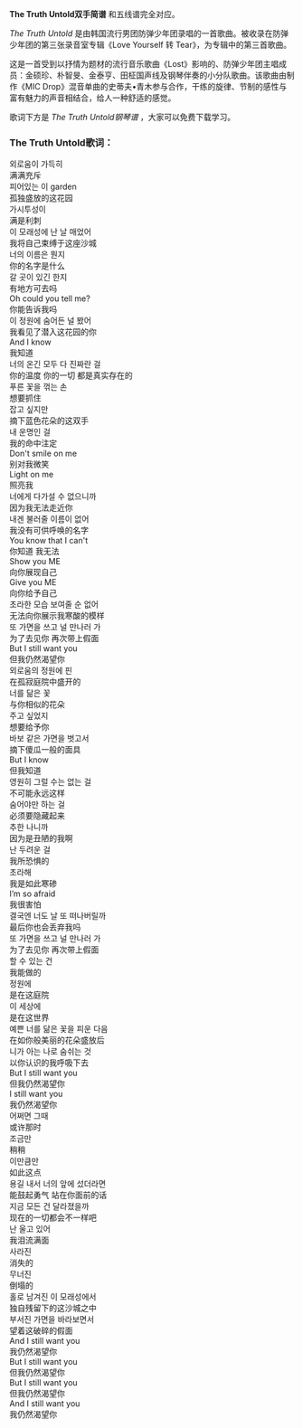 

**The Truth Untold双手简谱** 和五线谱完全对应。

_The Truth Untold_ 是由韩国流行男团防弹少年团录唱的一首歌曲。被收录在防弹少年团的第三张录音室专辑《Love Yourself 转
Tear》，为专辑中的第三首歌曲。

这是一首受到以抒情为题材的流行音乐歌曲《Lost》影响的、防弹少年团主唱成员：金硕珍、朴智旻、金泰亨、田柾国声线及钢琴伴奏的小分队歌曲。该歌曲由制作《MIC
Drop》混音单曲的史蒂夫•青木参与合作，干练的旋律、节制的感性与富有魅力的声音相结合，给人一种舒适的感觉。

歌词下方是 _The Truth Untold钢琴谱_ ，大家可以免费下载学习。

### The Truth Untold歌词：

외로움이 가득히  
满满充斥  
피어있는 이 garden  
孤独盛放的这花园  
가시투성이  
满是利刺  
이 모래성에 난 날 매었어  
我将自己束缚于这座沙城  
너의 이름은 뭔지  
你的名字是什么  
갈 곳이 있긴 한지  
有地方可去吗  
Oh could you tell me?  
你能告诉我吗  
이 정원에 숨어든 널 봤어  
我看见了潜入这花园的你  
And I know  
我知道  
너의 온긴 모두 다 진짜란 걸  
你的温度 你的一切 都是真实存在的  
푸른 꽃을 꺾는 손  
想要抓住  
잡고 싶지만  
摘下蓝色花朵的这双手  
내 운명인 걸  
我的命中注定  
Don't smile on me  
别对我微笑  
Light on me  
照亮我  
너에게 다가설 수 없으니까  
因为我无法走近你  
내겐 불러줄 이름이 없어  
我没有可供呼唤的名字  
You know that I can't  
你知道 我无法  
Show you ME  
向你展现自己  
Give you ME  
向你给予自己  
초라한 모습 보여줄 순 없어  
无法向你展示我寒酸的模样  
또 가면을 쓰고 널 만나러 가  
为了去见你 再次带上假面  
But I still want you  
但我仍然渴望你  
외로움의 정원에 핀  
在孤寂庭院中盛开的  
너를 닮은 꽃  
与你相似的花朵  
주고 싶었지  
想要给予你  
바보 같은 가면을 벗고서  
摘下傻瓜一般的面具  
But I know  
但我知道  
영원히 그럴 수는 없는 걸  
不可能永远这样  
숨어야만 하는 걸  
必须要隐藏起来  
추한 나니까  
因为是丑陋的我啊  
난 두려운 걸  
我所恐惧的  
초라해  
我是如此寒碜  
I’m so afraid  
我很害怕  
결국엔 너도 날 또 떠나버릴까  
最后你也会丢弃我吗  
또 가면을 쓰고 널 만나러 가  
为了去见你 再次带上假面  
할 수 있는 건  
我能做的  
정원에  
是在这庭院  
이 세상에  
是在这世界  
예쁜 너를 닮은 꽃을 피운 다음  
在如你般美丽的花朵盛放后  
니가 아는 나로 숨쉬는 것  
以你认识的我呼吸下去  
But I still want you  
但我仍然渴望你  
I still want you  
我仍然渴望你  
어쩌면 그때  
或许那时  
조금만  
稍稍  
이만큼만  
如此这点  
용길 내서 너의 앞에 섰더라면  
能鼓起勇气 站在你面前的话  
지금 모든 건 달라졌을까  
现在的一切都会不一样吧  
난 울고 있어  
我泪流满面  
사라진  
消失的  
무너진  
倒塌的  
홀로 남겨진 이 모래성에서  
独自残留下的这沙城之中  
부서진 가면을 바라보면서  
望着这破碎的假面  
And I still want you  
我仍然渴望你  
But I still want you  
但我仍然渴望你  
But I still want you  
但我仍然渴望你  
And I still want you  
我仍然渴望你

